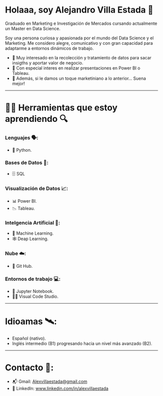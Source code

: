# Holaaa, soy Alejandro Villa Estada 👋

Graduado en Marketing e Investigación de Mercados cursando actualmente un Master en Data Science.

Soy una persona curiosa y apasionada por el mundo del Data Science y el Marketing. Me considero alegre, comunicativo y con gran capacidad para adaptarme a entornos dinámicos de trabajo.

- 🔬 Muy interesado en la recolección y tratamiento de datos para sacar insigths y aportar valor de negocio.
- 🧮 Con especial interes en realizar presentaciones en Power BI o Tableau.
- 📢 Además, si le damos un toque marketiniano a lo anterior... Suena mejor!

---

# 🔧🧰 Herramientas que estoy aprendiendo 🔍

### Lenguajes 🗣️:
- 🐍 Python.

### Bases de Datos 📂:
- 🗄️ SQL

### Visualización de Datos 📈:
- 📊 Power BI.
- 📉 Tableau.

### Intelgencia Artificial 🧠: 
- 🤖 Machine Learning.
- 🕸️  Deap Learning.

### Nube ☁️:
- 🐙 Git Hub.

### Entornos de trabajo 💻:
- 📝 Jupyter Notebook.
- 👨‍💻 Visual Code Studio.

---

# Idioamas 🛰️:
- Español (nativo).
- Inglés intermedio (B1) progresando hacia un nivel más avanzado (B2).

---

# Contacto 📧:
- 📬 Gmail: Alexvillaestada@gmail.com
- 💼 LinkedIn: www.linkedin.com/in/alexvillaestada
